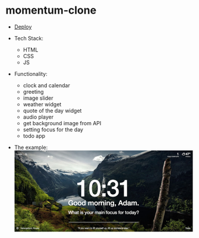 # momentum-clone  

- [Deploy]()  
- Tech Stack:
  - HTML
  - CSS
  - JS  

- Functionality:  
  - clock and calendar  
  - greeting  
  - image slider  
  - weather widget  
  - quote of the day widget  
  - audio player  
  - get background image from API  
  - setting focus for the day  
  - todo app
- The example:  
![momentum clone ui](./example.jpg)
